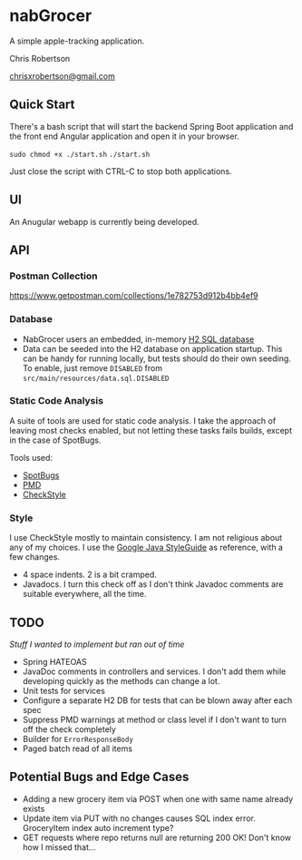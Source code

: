 # nabGrocer
A simple apple-tracking application.

Chris Robertson

chrisxrobertson@gmail.com

## Quick Start
There's a bash script that will start the backend Spring Boot application and 
the front end Angular application and open it in your browser.

`sudo chmod +x ./start.sh`
`./start.sh`

Just close the script with CTRL-C to stop both applications.

## UI
An Anugular webapp is currently being developed.

## API

### Postman Collection
https://www.getpostman.com/collections/1e782753d912b4bb4ef9

### Database
- NabGrocer users an embedded, in-memory [H2 SQL database](https://www.h2database.com/html/main.html)
- Data can be seeded into the H2 database on application startup. This can be 
handy for running locally, but tests should do their own seeding. To enable, 
just remove `DISABLED` from `src/main/resources/data.sql.DISABLED`

### Static Code Analysis
A suite of tools are used for static code analysis. I take the approach of 
leaving most checks enabled, but not letting these tasks fails builds, except
in the case of SpotBugs.

Tools used:
- [SpotBugs](https://spotbugs.github.io/)
- [PMD](https://pmd.github.io/)
- [CheckStyle](https://checkstyle.org/)

### Style
I use CheckStyle mostly to maintain consistency. I am not religious about any
of my choices.
I use the [Google Java StyleGuide](https://google.github.io/styleguide/javaguide.html)
as reference, with a few changes.
- 4 space indents. 2 is a bit cramped.
- Javadocs. I turn this check off as I don't think Javadoc comments are suitable 
everywhere, all the time.

## TODO
*Stuff I wanted to implement but ran out of time*
- Spring HATEOAS
- JavaDoc comments in controllers and services. I don't add them while developing quickly as the 
methods can change a lot.
- Unit tests for services
- Configure a separate H2 DB for tests that can be blown away after each spec
- Suppress PMD warnings at method or class level if I don't want to turn off the check completely
- Builder for `ErrorResponseBody`
- Paged batch read of all items

## Potential Bugs and Edge Cases
- Adding a new grocery item via POST when one with same name already exists
- Update item via PUT with no changes causes SQL index error. GroceryItem index auto increment type?
- GET requests where repo returns null are returning 200 OK! Don't know how I missed that...

